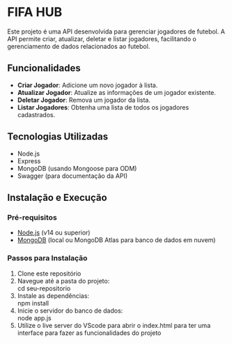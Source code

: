 # FIFA HUB

Este projeto é uma API desenvolvida para gerenciar jogadores de futebol. A API permite criar, atualizar, deletar e listar jogadores, facilitando o gerenciamento de dados relacionados ao futebol.

## Funcionalidades

- **Criar Jogador**: Adicione um novo jogador à lista.
- **Atualizar Jogador**: Atualize as informações de um jogador existente.
- **Deletar Jogador**: Remova um jogador da lista.
- **Listar Jogadores**: Obtenha uma lista de todos os jogadores cadastrados.

## Tecnologias Utilizadas

- Node.js
- Express
- MongoDB (usando Mongoose para ODM)
- Swagger (para documentação da API)

## Instalação e Execução

### Pré-requisitos

- [Node.js](https://nodejs.org/) (v14 ou superior)
- [MongoDB](https://www.mongodb.com/) (local ou MongoDB Atlas para banco de dados em nuvem)

### Passos para Instalação

1. Clone este repositório
2. Navegue até a pasta do projeto: <br/>
  cd seu-repositorio
3. Instale as dependências:<br/>
  npm install
4. Inicie o servidor do banco de dados:<br/>
  node app.js
5. Utilize o live server do VScode para abrir o index.html para ter uma interface para fazer as funcionalidades do projeto

